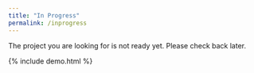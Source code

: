 ```yaml
---
title: "In Progress"
permalink: /inprogress
---
```


The project you are looking for is not ready yet. Please check back later.

{% include demo.html %}
